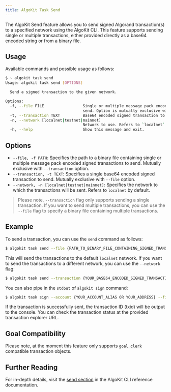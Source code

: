 ```yaml
---
title: AlgoKit Task Send
---
```


The AlgoKit Send feature allows you to send signed Algorand transaction(s) to a specified network using the AlgoKit CLI. This feature supports sending single or multiple transactions, either provided directly as a base64 encoded string or from a binary file.

## Usage

Available commands and possible usage as follows:

```bash
$ ~ algokit task send
Usage: algokit task send [OPTIONS]

  Send a signed transaction to the given network.

Options:
  -f, --file FILE                 Single or multiple message pack encoded signed transactions from binary file to
                                  send. Option is mutually exclusive with transaction.
  -t, --transaction TEXT          Base64 encoded signed transaction to send. Option is mutually exclusive with file.
  -n, --network [localnet|testnet|mainnet]
                                  Network to use. Refers to `localnet` by default.
  -h, --help                      Show this message and exit.
```

## Options

- `--file, -f PATH`: Specifies the path to a binary file containing single or multiple message pack encoded signed transactions to send. Mutually exclusive with `--transaction` option.
- `--transaction, -t TEXT`: Specifies a single base64 encoded signed transaction to send. Mutually exclusive with `--file` option.
- `--network, -n [localnet|testnet|mainnet]`: Specifies the network to which the transactions will be sent. Refers to `localnet` by default.

> Please note, `--transaction` flag only supports sending a single transaction. If you want to send multiple transactions, you can use the `--file` flag to specify a binary file containing multiple transactions.

## Example

To send a transaction, you can use the `send` command as follows:

```bash
$ algokit task send --file {PATH_TO_BINARY_FILE_CONTAINING_SIGNED_TRANSACTIONS}
```

This will send the transactions to the default `localnet` network. If you want to send the transactions to a different network, you can use the `--network` flag:

```bash
$ algokit task send --transaction {YOUR_BASE64_ENCODED_SIGNED_TRANSACTION} --network testnet
```

You can also pipe in the `stdout` of `algokit sign` command:

```bash
$ algokit task sign --account {YOUR_ACCOUNT_ALIAS OR YOUR_ADDRESS} --file {PATH_TO_BINARY_FILE_CONTAINING_TRANSACTIONS} --force | algokit task send --network {network_name}
```

If the transaction is successfully sent, the transaction ID (txid) will be output to the console. You can check the transaction status at the provided transaction explorer URL.

## Goal Compatibility

Please note, at the moment this feature only supports [`goal clerk`](https://developer.algorand.org/docs/clis/goal/clerk/clerk/) compatible transaction objects.

## Further Reading

For in-depth details, visit the [send section](../cli-reference#send) in the AlgoKit CLI reference documentation.